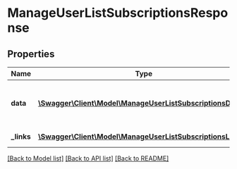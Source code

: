 # ManageUserListSubscriptionsResponse

## Properties
Name | Type | Description | Notes
------------ | ------------- | ------------- | -------------
**data** | [**\Swagger\Client\Model\ManageUserListSubscriptionsData**](ManageUserListSubscriptionsData.md) | List of all retrieved subscription seat associations | 
**_links** | [**\Swagger\Client\Model\ManageUserListSubscriptionsLinks[]**](ManageUserListSubscriptionsLinks.md) | Links to pages | 

[[Back to Model list]](../README.md#documentation-for-models) [[Back to API list]](../README.md#documentation-for-api-endpoints) [[Back to README]](../README.md)


